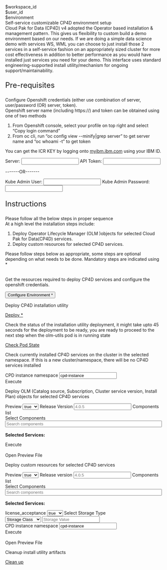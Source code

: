 <html>

<head>
  <meta name="viewport" content="width=device-width, initial-scale=1" />
  <script src="olm-utils-v2.js">
  </script>
  <link rel="stylesheet" href="olm-utils-v2.css">
  <style>
    .header {
      background-image: url("https://raw.githubusercontent.com/IBM/Developer-Playground/master/didact/images/video_insights.jpeg");
    }
  </style>

</head>

<body>
  <div style="margin-top:2rem"></div>
  <div id="workspaceID" class="hidden-state">$workspace_id</div>
  <div id="userID" class="hidden-state">$user_id</div>
  <div id="environment" class="hidden-state">$environment</div>
  <div class="header">
    <div class="left-content">
      <div class="apptitle">Self-service customizable CP4D environment setup</div>
      <div class="subheading">Cloud Pak for Data (CP4D) v4 adopted the Operator based installation & management pattern.
        This gives us flexibility to custom build a demo environment based on our needs. If we are doing a simple data
        science demo with services WS, WML you can choose to just install those 2 services in a self-service fashion on
        an appropriately sized cluster for more cost effectiveness in addition to better performance as you would have
        installed just services you need for your demo. This interface uses standard engineering-supported install
        utility/mechanism for ongoing support/maintainability.</div>
    </div>
  </div>
  <div class="section">
    <p style="font-size:24px">Pre-requisites</p>
    <div>
      <p>Configure Openshift credentials (either use combination of server, user/password (OR) server, token).<br>
        Openshift server name (including https://) and token can be obtained using one of two methods
      <ol>
        <li>From Openshift console, select your profile on top right and select “Copy login command”</li>
        <li>From oc cli, run “oc config view --minify|grep server” to get server name and “oc whoami -t” to get token
        </li>
      </ol>
      You can get the ICR KEY by logging onto <a href="https://myibm.ibm.com">myibm.ibm.com</a> using your IBM ID.
      </p>
      <div class="env-config">
        <label>Server: </label><input class="env-variables" name="server" type="text" />
        <label>API Token: </label><input class="env-variables" name="api_token" type="text" />
        <p>-------OR-------</p>
        <p></p>
        <label>Kube Admin User: </label><input class="env-variables" name="kubeadmin_user" type="text" />
        <label>Kube Admin Password: </label><input class="env-variables" name="kubeadmin_pass" type="password" />
      </div>
    </div>
  </div>
  <div class="section">
    <p style="font-size: 24px">Instructions</p>
    Please follow all the below steps in proper sequence<br>
    At a high level the installation steps include:
    <ol>
      <li>Deploy Operator Lifecycle Manager (OLM )objects for selected Cloud Pak for Data(CP4D) services.</li>
      <li>Deploy custom resources for selected CP4D services.</li>
    </ol>
    Please follow steps below as appropriate, some steps are optional depending on what needs to be done. Mandatory
    steps are indicated using *<br><br>
  </div>
  <div class="timeline-container">
    <!--<div class="timeline">
      <div class="content">
        <p>Open the sandbox terminal.</p>
      </div>
      <a class="button is-dark is-medium" title="Open Terminal"
        href="didact://?commandId=terminal-for-sandbox-container:new">Open Terminal *</a>
      <span class="dot"></span>
    </div>-->
    <div class="timeline">
      <div class="content">
        <p>Get the resources required to deploy CP4D services and configure the openshift credentials.</p>
      </div>
      <button class="button is-dark is-medium" id="configure-env" title="Configure Environment">Configure Environment *</button>
      <a id="config_command_exec" ,href=""></a>
      <span class="dot"></span>
    </div>
    <!--<div class="timeline">
      <div class="content">
        <p>Configure Openshift credentials (either use combination of server, user/password (OR) server, token).<br>
          Openshift server name (including https://) and token can be obtained using one of two methods
        <ol>
          <li>From Openshift console, select your profile on top right and select “Copy login command”</li>
          <li>From oc cli, run “oc config view --minify|grep server” to get server name and “oc whoami -t” to get token
          </li>
        </ol>
        You can get the ICR KEY by logging onto <a href="https://myibm.ibm.com">myibm.ibm.com</a> using your IBM ID.
        </p>
      </div>
      <a class="button is-dark is-medium" title="open env file"
        href="didact://?commandId=vscode.open&projectFilePath=/projects/techzone/olm-utils/env.sh">Configure *
      </a>
      <span class="dot"></span>
    </div>-->
    <div class="timeline">
      <div class="content">
        <p>Deploy CP4D installation utility </p>
      </div>
      <a class="button is-dark is-medium" title="open env file"
        href="didact://?commandId=vscode.didact.sendNamedTerminalAString&&text=sandbox terminal$$source env.sh">Deploy
        *
      </a>
      <span class="dot"></span>
    </div>
    <div class="timeline">
      <div class="content">
        <p>Check the status of the installation utility deployment, it might take upto 45 seconds for the deployment to
          be ready, you are ready to proceed to the next step when the olm-utils pod is in running state </p>
      </div>
      <a class="button is-dark is-medium" title="Check Pod State"
        href="didact://?commandId=vscode.didact.sendNamedTerminalAString&&text=sandbox terminal$$get_pods">Check Pod
        State
      </a>
      <span class="dot"></span>
    </div>
    <!-- <div class="timeline">
      <div class="content">
        <p>Run Utils Login to OC</p>
        <a class="button is-dark is-medium" title="Check Pod State"
          href="didact://?commandId=vscode.didact.sendNamedTerminalAString&&text=sandbox terminal$$oclogin_auto">oclogin
        </a>
      </div>
    </div> -->
    <!--<div class="timeline">
      <div class="content">
        <p>Installation of CP4D services requires the correct service code/name to be used, you can get the services
          code/name by listing components. The subsequent steps have a “components” field where you can provide one or
          more service code(s) in a comma-separated list </p>
      </div>
      <a class="button is-dark is-medium" title="Check Pod State"
        href="didact://?commandId=vscode.didact.sendNamedTerminalAString&&text=sandbox terminal$$run_utils list-components --release=4.0.5">List
        Components
      </a>
      <span class="dot"></span>
    </div>-->
    <div class="timeline">
      <div class="content">
        <p>Check currently installed CP4D services on the cluster in the selected namespace. If this is a new
          cluster/namespace, there will be no CP4D services installed</p>
        <label>CPD instance namespace</label>
        <input type="text" id="cpd_instance_value" value="cpd-instance">
      </div>
      <a class="button is-dark is-medium" title="Execute" id="existing_service">Execute
      </a>
      <span class="dot"></span>
    </div>
    <div class="timeline">
      <div class="content">
        <p>Deploy OLM (Catalog source, Subscription, Cluster service version, Install Plan) objects for selected CP4D
          services</p>
        <div class="env-config">
          <label>Preview</label>
          <select id="olm_preview_value">
            <option value="true">true</option>
            <option value="false">false</option>
          </select>
          <label>Release Version</label>
          <input type="text" id="olm_release_version" placeholder="4.0.5">
          <label>Components list</label>
          <div id="olm-service-list" class="dropdown-check-list" tabindex="100">
            <span class="anchor">Select Components</span>
            <div class="items">
              <input id="olm-services-search" type="search" placeholder="Search components" style="width: 100%" />
              <ul id="olm-git-services">
              </ul>
            </div>
          </div>
        </div>
        <p style="margin-top:1rem"><b>Selected Services: </b><span id="olm-selected-services"></span></p>
        <!--<input type="text" id="olm_component_list" placeholder="cpfs,cpd_platform"><br><br>-->
      </div>
      <a class="button is-dark is-medium" title="Execute" id="install_olm">Execute
      </a>
      <br />
      <br />
      <a class="button is-dark is-medium" title="open the preview file" id="get_preview">Open Preview File
      </a>
      <span class="dot"></span>
    </div>
    <div class="timeline">
      <div class="content">
        <p>Deploy custom resources for selected CP4D services</p>
        <div class="env-config">
          <label>Preview</label>
          <select id="cr_preview_value">
            <option value="true">true</option>
            <option value="false">false</option>
          </select>
          <label>Release version</label>
          <input type="text" id="cr_release_version" placeholder="4.0.5">
          <label>Components list
            &nbsp;&nbsp;&nbsp;&nbsp;&nbsp;&nbsp;&nbsp;&nbsp;&nbsp;&nbsp;&nbsp;&nbsp;&nbsp;&nbsp;&nbsp;&nbsp;</label>
          <div id="cr-service-list" class="dropdown-check-list" tabindex="100">
            <span class="anchor">Select Components</span>
            <div class="items">
              <input id="cr-services-search" type="search" placeholder="Search components" style="width: 100%" />
              <ul id="cr-git-services">
              </ul>
            </div>
          </div>
        </div>
        <p style="margin-top:1rem"><b>Selected Services: </b><span id="cr-selected-services"></span></p>
        <p></p>
        <!--<input type="text" id="cr_component_list" placeholder="cpfs,cpd_platform">-->
        <div class="env-config">
          <label>license_acceptance</label>
          <select id="cr_license_acceptance">
            <option value="true">true</option>
            <option value="false">false</option>
          </select>
          <label>Select Storage Type</label>
          <div>
            <select id="cr_storage_class">
              <option value="storage_class">Storage Class</option>
              <option value="storage_vendor">Storage Vendor</option>
            </select>
            <input type="text" id="cr_storage_value" placeholder="Storage Value">
          </div>
          <label>CPD instance namespace</label>
          <input type="text" id="cr_cpd_instance" value="cpd-instance">
        </div>
      </div>
      <a class="button is-dark is-medium" title="Execute" id="install_cr">Execute
      </a>
      <br />
      <br />
      <a class="button is-dark is-medium" title="open the preview file" id="get_preview_2">Open Preview File
      </a>
      <span class="dot"></span>
    </div>
    <div class="timeline">
      <div class="content">
        <p>Cleanup install utility artifacts</p>
      </div>
      <a class="button is-dark is-medium" title="Check Pod State"
        href="didact://?commandId=vscode.didact.sendNamedTerminalAString&&text=sandbox terminal$$sh delete.sh">Clean
        up
      </a>
      <span class="dot"></span>
    </div>
  </div>
  <a id="command_exec" ,href=""></a>
</body>

</html>
